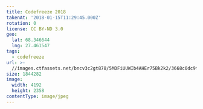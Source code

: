 ```yaml
---
title: Codefreeze 2018
takenAt: '2018-01-15T11:29:45.000Z'
rotation: 0
license: CC BY-ND 3.0
geo:
  lat: 68.346644
  lng: 27.461547
tags:
  - codefreeze
url: >-
  //images.ctfassets.net/bncv3c2gt878/5MDFiUUWIb4AHEr75Bk2k2/3668c0dc9f407d230c80c89053e61e85/codefreeze-2018_38902743245_o
size: 1844282
image:
  width: 4192
  height: 2358
contentType: image/jpeg
---
```



